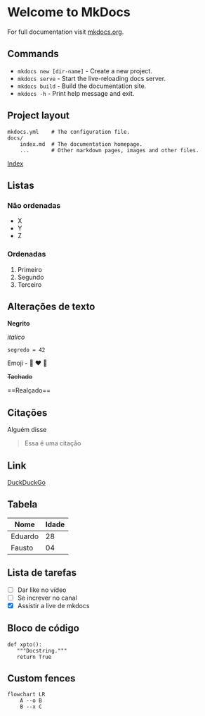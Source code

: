 # Welcome to MkDocs

For full documentation visit [mkdocs.org](https://www.mkdocs.org).

## Commands

* `mkdocs new [dir-name]` - Create a new project.
* `mkdocs serve` - Start the live-reloading docs server.
* `mkdocs build` - Build the documentation site.
* `mkdocs -h` - Print help message and exit.

## Project layout

    mkdocs.yml    # The configuration file.
    docs/
        index.md  # The documentation homepage.
        ...       # Other markdown pages, images and other files.

[Index](./source/app.md)

## Listas

### Não ordenadas

- X
- Y
- Z

### Ordenadas

1. Primeiro
2. Segundo
3. Terceiro

## Alterações de texto

**Negrito**

*italico*

`segredo = 42`

Emoji - :snake: :heart: :rocket:

~~Tachado~~

==Realçado==

## Citações

Alguém disse

> Essa é uma citação

## Link

[DuckDuckGo](http://ddg.gg)

## Tabela

| Nome | Idade |
| ---- | ----- |
| Eduardo | 28 |
| Fausto  | 04 |

## Lista de tarefas

- [ ] Dar like no vídeo
- [ ] Se increver no canal
- [x] Assistir a live de mkdocs

## Bloco de código

```{.py3 hl_lines="1 3" linenums="55" title="meu_arquivo.py"}
def xpto():
   """Docstring."""
   return True
```

## Custom fences
```mermaid
flowchart LR
    A --o B
    B --x C